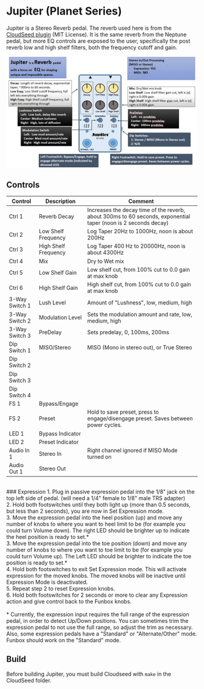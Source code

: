 # Jupiter (Planet Series)

Jupiter is a Stereo Reverb pedal. The reverb used here is from the [CloudSeed plugin](https://github.com/ValdemarOrn/CloudSeed) (MIT License). It is the same reverb from the Neptune pedal, 
but more EQ controls are exposed to the user, specifically the post reverb low and high shelf filters, both the frequency cutoff and gain.


![app](https://github.com/GuitarML/Funbox/blob/main/software/images/jupiter_infographic.jpg)

## Controls

| Control | Description | Comment |
| --- | --- | --- |
| Ctrl 1 | Reverb Decay | Increases the decay time of the reverb, about 300ms to 60 seconds, exponential taper (noon is 2 seconds decay) |
| Ctrl 2 | Low Shelf Frequency  | Log Taper 20Hz to 1000Hz, noon is about 200Hz |
| Ctrl 3 | High Shelf Frequency  | Log Taper 400 Hz to 20000Hz, noon is about 4300Hz |
| Ctrl 4 | Mix | Dry to Wet mix |
| Ctrl 5 | Low Shelf Gain | Low shelf cut, from 100% cut to 0.0 gain at max knob  |
| Ctrl 6 | High Shelf Gain | High shelf cut, from 100% cut to 0.0 gain at max knob |
| 3-Way Switch 1 | Lush Level | Amount of "Lushness", low, medium, high |
| 3-Way Switch 2 | Modulation Level  |  Sets the modulation amount and rate, low, medium, high  |
| 3-Way Switch 3 | PreDelay | Sets predelay, 0, 100ms, 200ms | 
| Dip Switch 1 | MISO/Stereo | MISO (Mono in stereo out), or True Stereo |
| Dip Switch 2 |  |  |
| Dip Switch 3 |  |  |
| Dip Switch 4 |  |  |
| FS 1 | Bypass/Engage |  |
| FS 2 | Preset | Hold to save preset, press to engage/disengage preset. Saves between power cycles. |
| LED 1 | Bypass Indicator |  |
| LED 2 | Preset Indicator |  |
| Audio In 1 | Stereo In | Right channel ignored if MISO Mode turned on |
| Audio Out 1 | Stereo Out  |  |
<br>
### Expression
1. Plug in passive expression pedal into the 1/8" jack on the top left side of pedal. (will need a 1/4" female to 1/8" male TRS adapter)<br>
2. Hold both footswitches until they both light up (more than 0.5 seconds, but less than 2 seconds), you are now in Set Expression mode.<br>
3. Move the expression pedal into the heel position (up) and move any number of knobs to where you want to heel limit to be (for example you could turn Volume down). The right LED should be brighter up to indicate the heel position is ready to set.*<br>
3. Move the expression pedal into the toe position (down) and move any number of knobs to where you want to toe limit to be (for example you could turn Volume up). The Left LED should be brighter to indicate the toe position is ready to set.*<br>
4. Hold both footswitches to exit Set Expression mode. This will activate expression for the moved knobs. The moved knobs will be inactive until Expression Mode is deactivated.<br>
5. Repeat step 2 to reset Expression knobs.<br>
6. Hold both footswitches for 2 seconds or more to clear any Expression action and give control back to the Funbox knobs.<br>
<br>
* Currently, the expression input requires the full range of the expression pedal, in order to detect Up/Down positions. You can sometimes trim the expression pedal to not use the full range, so adjust the trim as necessary.<br>
  Also, some expression pedals have a "Standard" or "Alternate/Other" mode. Funbox should work on the "Standard" mode.<br>


## Build

Before building Jupiter, you must build Cloudseed with ```make``` in the CloudSeed folder.